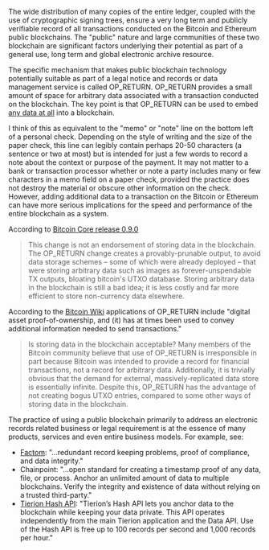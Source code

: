 The wide distribution of many copies of the entire ledger, coupled with the use of cryptographic signing trees, ensure a very long term and publicly verifiable record of all transactions conducted on the Bitcoin and Ethereum public blockchains.  The "public" nature and large communities of these two blockchain are significant factors underlying their potential as part of a general use, long term and global electronic archive resource.

The specific mechanism that makes public blockchain technology potentially suitable as part of a legal notice and records or data management service is called OP_RETURN.  OP_RETURN provides a small amount of space for arbitrary data associated with a transaction conducted on the blockchain.  The key point is that OP_RETURN can be used to embed [any data at all](https://21.co/learn/embedding-data-blockchain-op-return/#embedding-data-in-the-blockchain-with-op_return) into a blockchain.  

I think of this as equivalent to the "memo" or "note" line on the bottom left of a  personal check. Depending on the style of writing and the size of the paper check, this line can legibly contain perhaps 20-50 characters (a sentence or two at most) but is intended for just a few words to record a note about the context or purpose of the payment. It may not matter to a bank or transaction processor whether or note a party includes many or few characters in a memo field on a paper check, provided the practice does not destroy the material or obscure other information on the check. However, adding additional data to a transaction on the Bitcoin or Ethereum can have more serious implications for the speed and performance of the entire blockchain as a system.

According to [Bitcoin Core release 0.9.0](https://bitcoin.org/en/release/v0.9.0#opreturn-and-data-in-the-block-chain)

> This change is not an endorsement of storing data in the blockchain. The OP_RETURN change creates a provably-prunable output, to avoid data storage schemes – some of which were already deployed – that were storing arbitrary data such as images as forever-unspendable TX outputs, bloating bitcoin's UTXO database.
> Storing arbitrary data in the blockchain is still a bad idea; it is less costly and far more efficient to store non-currency data elsewhere.

According to the [Bitcoin Wiki](https://en.bitcoin.it/wiki/OP_RETURN) applications of OP_RETURN include "digital asset proof-of-ownership, and (it) has at times been used to convey additional information needed to send transactions."   

> Is storing data in the blockchain acceptable?
Many members of the Bitcoin community believe that use of OP_RETURN is irresponsible in part because Bitcoin was intended to provide a record for financial transactions, not a record for arbitrary data. Additionally, it is trivially obvious that the demand for external, massively-replicated data store is essentially infinite. Despite this, OP_RETURN has the advantage of not creating bogus UTXO entries, compared to some other ways of storing data in the blockchain.

The practice of using a public blockchain primarily to address an electronic records related business or legal requirement is at the essence of many products, services and even entire business models.  For example, see:
* [Factom](https://www.factom.com): "...redundant record keeping problems, proof of compliance, and data integrity." 
* Chainpoint: "...open standard for creating a timestamp proof of any data, file, or process.
Anchor an unlimited amount of data to multiple blockchains. Verify the integrity and existence of data without relying on a trusted third-party."
* [Tierion Hash API](https://tierion.com/docs/hashapi): "Tierion’s Hash API lets you anchor data to the blockchain while keeping your data private. This API operates independently from the main Tierion application and the Data API. Use of the Hash API is free up to 100 records per second and 1,000 records per hour."
